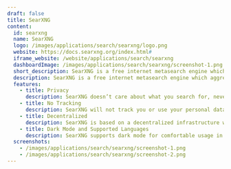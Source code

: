 ```yaml
---
draft: false
title: SearXNG
content:
  id: searxng
  name: SearXNG
  logo: /images/applications/search/searxng/logo.png
  website: https://docs.searxng.org/index.html#
  iframe_website: /website/applications/search/searxng
  dashboardImage: /images/applications/search/searxng/screenshot-1.png
  short_description: SearXNG is a free internet metasearch engine which aggregates results from various search services and databases. Users are neither tracked nor profiled.
  description: SearXNG is a free internet metasearch engine which aggregates results from more than 70 search services. Users are neither tracked nor profiled. Additionally, SearXNG can be used over Tor for online anonymity.
  features:
    - title: Privacy
      description: SearXNG doesn’t care about what you search for, never shares anything with a third-party, and it can’t be used to compromise you.
    - title: No Tracking
      description: SearXNG will not track you or use your personal data.
    - title: Decentralized
      description: SearXNG is based on a decentralized infrastructure with no single entity controlling it.
    - title: Dark Mode and Supported Languages
      description: SearXNG supports dark mode for comfortable usage in low light conditions and supports English, French, German, Catalan; Valencian, Chinese, Czech, Danish, Dutch, Finnish, Hebrew, Hungarian, Indonesian, Japanese, Korean, Polish, Portuguese, Russian, Spanish, Swedish, Turkish, Arabic, Norwegian and Bokmål languages.
  screenshots:
    - /images/applications/search/searxng/screenshot-1.png
    - /images/applications/search/searxng/screenshot-2.png
---
```

